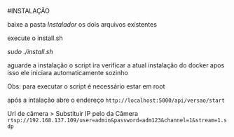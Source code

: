 ﻿#INSTALAÇÃO

baixe a pasta *Instalador* os dois arquivos existentes

execute o install.sh

*sudo ./install.sh*

aguarde a instalação o script ira verificar a atual instalação do docker apos isso ele iniciara automaticamente sozinho

Obs: para executar o script é necessário estar em root

após a intalação 
abre o endereço 
`http://localhost:5000/api/versao/start`

Url de câmera > Substituir IP pelo da Câmera
`rtsp://192.168.137.109/user=admin&password=adm123&channel=1&stream=1.sdp`
